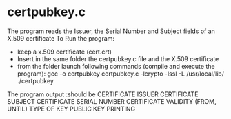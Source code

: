 
# certpubkey.c

The program reads the Issuer, the Serial Number and Subject fields of an X.509 certificate
To Run the program:
- keep a x.509 certificate (cert.crt) 
-  Insert in the same folder the certpubkey.c file and the X.509 certificate 
- from the folder launch following commands (compile and execute the program):
      gcc -o certpubkey certpubkey.c -lcrypto -lssl -L /usr/local/lib/
     ./certpubkey
    
The program output :should be
CERTIFICATE ISSUER
CERTIFICATE SUBJECT
CERTIFICATE SERIAL NUMBER
CERTIFICATE VALIDITY (FROM, UNTIL)
TYPE OF KEY
PUBLIC KEY PRINTING
